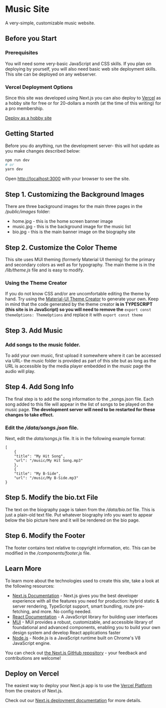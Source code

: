 # Music Site
A very-simple, customizable music website.

## Before you Start

### Prerequisites
You will need some very-basic JavaScript and CSS skills.  If you plan on deploying by yourself, you will 
also need basic web site deployment skills.  This site can be deployed on any webserver.  

### Vercel Deployment Options
Since this site was developed using Next.js you can also deploy to [Vercel](https://vercel.com) as a hobby site for free or for 20-dollars a 
month (at the time of this writing) for a pro membership.

[Deploy as a hobby site](https://vercel.com/new)

## Getting Started

Before you do anything, run the development server- this will hot update as you make changes described below:

```bash
npm run dev
# or
yarn dev
```

Open [http://localhost:3000](http://localhost:3000) with your browser to see the site.

## Step 1. Customizing the Background Images

There are three background images for the main three pages in the _/public/images_ folder:

- home.jpg - this is the home screen banner image
- music.jpg - this is the background image for the music list
- bio.jpg - this is the main banner image on the biography site

## Step 2. Customize the Color Theme

This site uses MUI theming (formerly Material UI theming) for the primary and secondary colors as 
well as for typography.  The main theme is in the _/lib/theme.js_ file and is easy to modify.  

### Using the Theme Creator

If you do not know CSS and/or are uncomfortable editing the theme by hand.  Try using the 
[Material-UI Theme Creator](https://bareynol.github.io/mui-theme-creator/) to generate your own.  Keep in mind
that the code generated by the theme creator **is in TYPESCRIPT (this site is in JavaScript) so you will need to remove the** 
`export const themeOptions: ThemeOptions` and replace it with `export const theme`

## Step 3. Add Music

### Add songs to the music folder.

To add your own music, first upload it somewhere where it can be accessed via URL- the music folder is provided
as part of this site but as long as the URL is accessible by the media player embedded in the *music* page
the audio will play.  

## Step 4. Add Song Info
The final step is to add the song information to the _songs.json file.  Each song added to this file will 
appear in the list of songs to be played on the music page.  **The development server will need to be restarted
for these changes to take effect.**

### Edit the _/data/songs.json_ file.

Next, edit the _data/songs.js_ file.  It is in the following example format:

    [
        {
        "title": "My Hit Song",
        "url": "/music/My Hit Song.mp3"
        },
        {
        "title": "My B-Side",
        "url": "/music/My B-Side.mp3"
    }

## Step 5. Modify the bio.txt File
The text on the biography page is taken from the _/data/bio.txt_ file.  This is just a plain-old text file.
Put whatever biography info you want to appear below the bio picture here and it will be rendered on the 
bio page.

## Step 6.  Modify the Footer
The footer contains text relative to copyright information, etc.  This can be modified in the _/components/footer.js_
file.


## Learn More

To learn more about the technologies used to create this site, take a look at the following resources:

- [Next.js Documentation](https://nextjs.org/docs) - Next.js gives you the best developer experience with all the features you need for production: hybrid static & server rendering, TypeScript support, smart bundling, route pre-fetching, and more. No config needed.
- [React Documentation](https://reactjs.org/) - A JavaScript library for building user interfaces
- [MUI](https://mui.com) - MUI provides a robust, customizable, and accessible library of foundational and advanced components, enabling you to build your own design system and develop React applications faster
- [Node.js](https://nodejs.org) - Node.js is a JavaScript runtime built on Chrome's V8 JavaScript engine.

You can check out [the Next.js GitHub repository](https://github.com/vercel/next.js/) - your feedback and contributions are welcome!

## Deploy on Vercel

The easiest way to deploy your Next.js app is to use the [Vercel Platform](https://vercel.com/new?utm_medium=default-template&filter=next.js&utm_source=create-next-app&utm_campaign=create-next-app-readme) from the creators of Next.js.

Check out our [Next.js deployment documentation](https://nextjs.org/docs/deployment) for more details.
